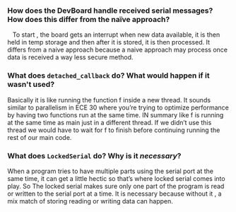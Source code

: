 ### How does the DevBoard handle received serial messages? How does this differ from the naïve approach?
  
To start , the board gets an interrupt when new data available, it is then held in temp storage and then after it is stored, it is then processed. It differs from a naive approach because a naive approach may process once data is received a way less secure method. 


### What does `detached_callback` do? What would happen if it wasn't used?

Basically it is like running the function f inside a new thread. It sounds similar to parallelism in ECE 30 where you’re trying to optimize performance by having two functions run at the same time. IN summary like f is running at the same time as main just in a different thread. If we didn’t use this thread we would have to wait for f to finish before continuing running the rest of our main code.  

### What does `LockedSerial` do? Why is it _necessary_?

When a program tries to have multiple parts using the serial port at the same time, it can get a little hectic so that’s where locked serial comes into play. So The locked serial makes sure only one part of the program is read or written to the serial port at a time. It is necessary because without it , a mix match of storing reading or writing data can happen.﻿
